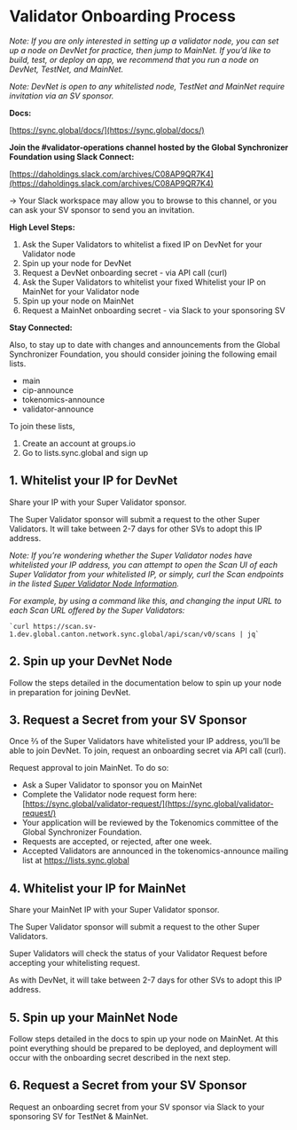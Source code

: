 

# Validator Onboarding Process

*Note: If you are only interested in setting up a validator node, you can set up a node on DevNet for practice, then jump to MainNet. If you’d like to build, test, or deploy an app, we recommend that you run a node on DevNet, TestNet, and MainNet.*

*Note: DevNet is open to any whitelisted node, TestNet and MainNet require invitation via an SV sponsor.*

**Docs:**

[https://sync.global/docs/](https://sync.global/docs/)

**Join the #validator-operations channel hosted by the Global Synchronizer Foundation using Slack Connect:**

[https://daholdings.slack.com/archives/C08AP9QR7K4](https://daholdings.slack.com/archives/C08AP9QR7K4)

→ Your Slack workspace may allow you to browse to this channel, or you can ask your SV sponsor to send you an invitation. 

**High Level Steps:**


1. Ask the Super Validators to whitelist a fixed IP on DevNet for your Validator node
2. Spin up your node for DevNet
3. Request a DevNet onboarding secret - via API call (curl) 
4. Ask the Super Validators to whitelist your fixed Whitelist your IP on MainNet for your Validator node
5. Spin up your node on MainNet
6. Request a MainNet onboarding secret - via Slack to your sponsoring SV 

**Stay Connected:**

Also, to stay up to date with changes and announcements from the Global Synchronizer Foundation, you should consider joining the following email lists. 

* main
* cip-announce
* tokenomics-announce
* validator-announce

To join these lists, 

1. Create an account at groups.io
2. Go to lists.sync.global and sign up




## 1. Whitelist your IP for DevNet

Share your IP with your Super Validator sponsor. 

The Super Validator sponsor will submit a request to the other Super Validators. It will take between 2-7 days for other SVs to adopt this IP address.

*Note: If you’re wondering whether the Super Validator nodes have whitelisted your IP address, you can attempt to open the Scan UI of each Super Validator from your whitelisted IP, or simply, curl the Scan endpoints in the listed [Super Validator Node Information](https://sync.global/sv-network/).*

*For example, by using a command like this, and changing the input URL to each Scan URL offered by the Super Validators:*

	`curl https://scan.sv-1.dev.global.canton.network.sync.global/api/scan/v0/scans | jq`


## 2. Spin up your DevNet Node

Follow the steps detailed in the documentation below to spin up your node in preparation for joining DevNet.


## 3. Request a Secret from your SV Sponsor

Once ⅔ of the Super Validators have whitelisted your IP address, you’ll be able to join DevNet. To join, request an onboarding secret via API call (curl). 

Request approval to join MainNet. To do so: 



* Ask a Super Validator to sponsor you on MainNet
* Complete the Validator node request form here: [https://sync.global/validator-request/](https://sync.global/validator-request/)
* Your application will be reviewed by the Tokenomics committee of the Global Synchronizer Foundation. 
* Requests are accepted, or rejected, after one week. 
* Accepted Validators are announced in the tokenomics-announce mailing list at https://lists.sync.global


## 4. Whitelist your IP for MainNet

Share your MainNet IP with your Super Validator sponsor. 

The Super Validator sponsor will submit a request to the other Super Validators.

Super Validators will check the status of your Validator Request before accepting your whitelisting request. 

As with DevNet, it will take between 2-7 days for other SVs to adopt this IP address.


## 5. Spin up your MainNet Node

Follow steps detailed in the docs to spin up your node on MainNet. At this point everything should be prepared to be deployed, and deployment will occur with the onboarding secret described in the next step. 


## 6. Request a Secret from your SV Sponsor

Request an onboarding secret from your SV sponsor via Slack to your sponsoring SV for TestNet & MainNet. 
